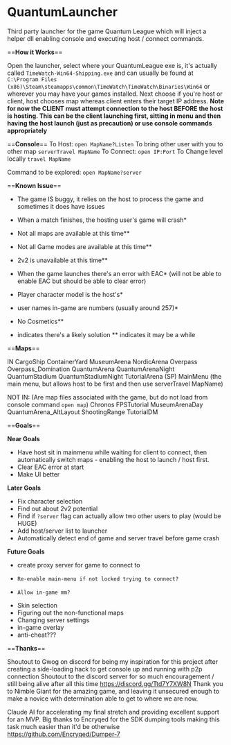 # QuantumLauncher
Third party launcher for the game Quantum League which will inject a helper dll enabling console and executing host / connect commands.

==**How it Works**==

Open the launcher, select where your QuantumLeague exe is, it's actually called ```TimeWatch-Win64-Shipping.exe``` and can usually be found at ```C:\Program Files (x86)\Steam\steamapps\common\TimeWatch\TimeWatch\Binaries\Win64``` or wherever you may have your games installed.
Next choose if you're host or client, host chooses map whereas client enters their target IP address.
**Note for now the CLIENT must attempt connection to the host BEFORE the host is hosting. This can be the client launching first, sitting in menu and then having the host launch (just as precaution) or use console commands appropriately**

==**Console**==
To Host:
```open MapName?Listen```
To bring other user with you to other map
```serverTravel MapName```
To Connect:
```open IP:Port```
To Change level locally
```travel MapName```


Command to be explored:
```open MapName?server```


==**Known Issue**==


- The game IS buggy, it relies on the host to process the game and sometimes it does have issues

- When a match finishes, the hosting user's game will crash*
- Not all maps are available at this time**
- Not all Game modes are available at this time**
- 2v2 is unavailable at this time**
- When the game launches there's an error with EAC* (will not be able to enable EAC but should be able to clear error)
- Player character model is the host's*
- user names in-game are numbers (usually around 257)*
- No Cosmetics**


* indicates there's a likely solution
** indicates it may be a while


==**Maps**==


IN
CargoShip
ContainerYard
MuseumArena
NordicArena
Overpass
Overpass_Domination
QuantumArena
QuantumArenaNight
QuantumStadium
QuantumStadiumNight
TutorialArena (SP)
MainMenu (the main menu, but allows host to be first and then use serverTravel MapName)

NOT IN: (Are map files associated with the game, but do not load from console command ```open map```)
Chronos
FPSTutorial
MuseumArenaDay
QuantumArena_AltLayout
ShootingRange
TutorialDM


==**Goals**==


**Near Goals**
- Have host sit in mainmenu while waiting for client to connect, then automatically switch maps - enabling the host to launch / host first.
- Clear EAC error at start
- Make UI better


**Later Goals**
- Fix character selection
- Find out about 2v2 potential
- Find if ```?server``` flag can actually allow two other users to play (would be HUGE)
- Add host/server list to launcher
- Automatically detect end of game and server travel before game crash


**Future Goals**
- create proxy server for game to connect to
-     Re-enable main-menu if not locked trying to connect?
-     Allow in-game mm?
- Skin selection
- Figuring out the non-functional maps
- Changing server settings
- in-game overlay
- anti-cheat???



==**Thanks**==


Shoutout to Gwog on discord for being my inspiration for this project after creating a side-loading hack to get console up and running with p2p connection
Shoutout to the discord server for so much encouragement / still being alive after all this time https://discord.gg/Ttd7Y7XW8N
Thank you to Nimble Giant for the amazing game, and leaving it unsecured enough to make a novice with determination able to get to where we are now.

Claude AI for accelerating my final stretch and providing excellent support for an MVP.
Big thanks to Encryqed for the SDK dumping tools making this task much easier than it'd be otherwise https://github.com/Encryqed/Dumper-7
